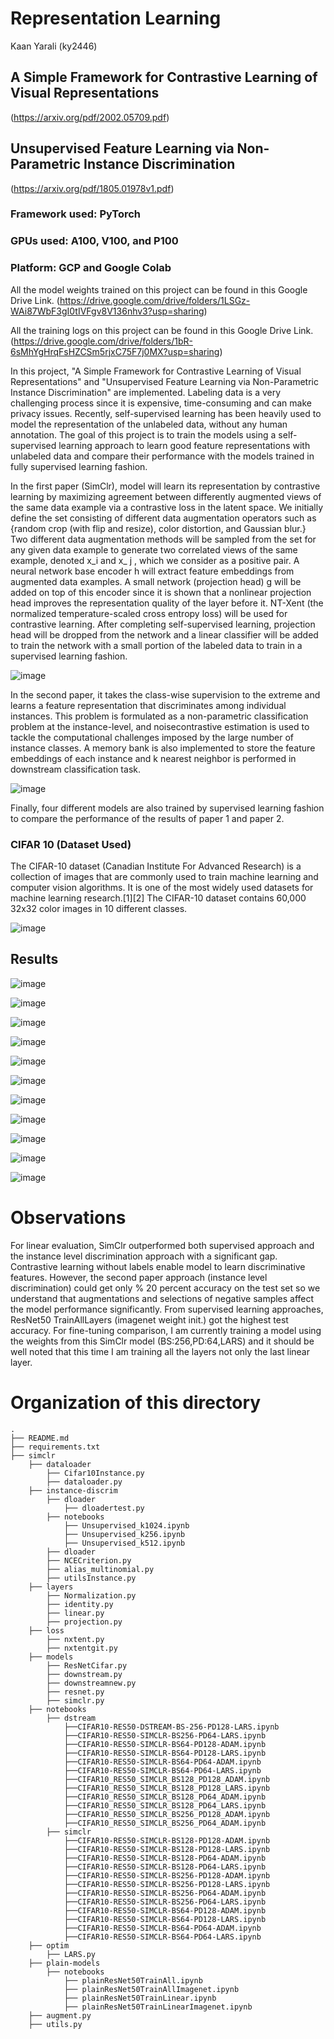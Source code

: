 # Representation Learning 
Kaan Yarali (ky2446)
## A Simple Framework for Contrastive Learning of Visual Representations 
(https://arxiv.org/pdf/2002.05709.pdf) <br>
## Unsupervised Feature Learning via Non-Parametric Instance Discrimination 
(https://arxiv.org/pdf/1805.01978v1.pdf) <br>

### Framework used: PyTorch 
### GPUs used: A100, V100, and P100 
### Platform: GCP and Google Colab

All the model weights trained on this project can be found in this Google Drive Link. 
(https://drive.google.com/drive/folders/1LSGz-WAi87WbF3gI0tIVFgv8V136nhv3?usp=sharing)

All the training logs on this project can be found in this Google Drive Link.
(https://drive.google.com/drive/folders/1bR-6sMhYgHrqFsHZCSm5rjxC75F7j0MX?usp=sharing)


In this project, "A Simple Framework for Contrastive Learning of Visual Representations" and "Unsupervised Feature Learning via Non-Parametric Instance Discrimination" are implemented. Labeling data is a very challenging process since it is expensive, time-consuming and can make privacy issues. Recently, self-supervised learning has been heavily used to model the representation of the unlabeled data, without any human annotation. The goal of this project is to train the models using a self-supervised learning approach to learn good feature representations with unlabeled data and compare their performance with the models trained in fully supervised learning fashion. <br>

In the first paper (SimClr), model will learn its representation by contrastive learning by maximizing agreement between differently augmented views of the same data example via a contrastive loss in the latent space. We initially define the set consisting of different data augmentation operators such as {random crop (with flip and resize), color distortion, and Gaussian blur.} Two different data augmentation methods will be sampled from the set for any given data example to generate two correlated views of the same example, denoted x_i and x_ j , which we consider as a positive pair. A neural network base encoder h will extract feature embeddings from augmented data examples. A small network (projection head) g will be added on top of this encoder since it is shown that a nonlinear projection head improves the representation quality of the layer before it. NT-Xent (the normalized temperature-scaled cross entropy loss) will be used for contrastive learning. After completing self-supervised learning, projection head will be dropped from the network and a linear classifier will be added to train the network with a small portion of the labeled data to train in a supervised learning fashion. 

![image](https://user-images.githubusercontent.com/77569866/167318402-9a28ed4f-73c6-40cc-b59f-72c2c62509de.png)


In the second paper, it takes the class-wise supervision to the extreme and learns a feature representation that discriminates among individual instances.
This problem is formulated as a non-parametric classification problem at the instance-level, and noisecontrastive estimation is used to tackle the computational challenges imposed by the large number of instance classes.  A memory bank is also implemented to store the feature embeddings of each instance and k nearest neighbor is performed in downstream classification task.

![image](https://user-images.githubusercontent.com/77569866/167318417-b3db88fb-312f-4f0e-81da-46dfa6aedb51.png)

Finally, four different models are also trained by supervised learning fashion to compare the performance of the results of paper 1 and paper 2.

### CIFAR 10 (Dataset Used)
The CIFAR-10 dataset (Canadian Institute For Advanced Research) is a collection of images that are commonly used to train machine learning and computer vision algorithms. It is one of the most widely used datasets for machine learning research.[1][2] The CIFAR-10 dataset contains 60,000 32x32 color images in 10 different classes. 

![image](https://user-images.githubusercontent.com/77569866/167318519-126a0a3b-899a-4f93-b80b-377a8b861f21.png)

## Results

![image](https://user-images.githubusercontent.com/77569866/167318769-f02b182b-cd24-4a0d-b9c7-9313fcc72e83.png)

![image](https://user-images.githubusercontent.com/77569866/167318788-9ab724cc-5f88-4034-a86f-c7bb8e497a81.png)

![image](https://user-images.githubusercontent.com/77569866/167318798-00a52a53-5a80-4ab6-a151-521b36ad99e5.png)

![image](https://user-images.githubusercontent.com/77569866/167318808-d1d1fcba-222f-4b5e-9675-54c1befd3cc6.png)

![image](https://user-images.githubusercontent.com/77569866/167318817-a7422ba8-4e62-4a4a-8f25-867845d64973.png)

![image](https://user-images.githubusercontent.com/77569866/167318828-3114b741-5473-44ea-a11f-cb2dc8567bdb.png)

![image](https://user-images.githubusercontent.com/77569866/167320793-dc6f8a85-273d-46ed-9a7f-71f2644b4f9e.png)

![image](https://user-images.githubusercontent.com/77569866/167320826-4c6516d2-8a86-4e10-80c5-aaeb13ac0fe0.png)

![image](https://user-images.githubusercontent.com/77569866/167320846-b0779251-4f5d-42cb-b80f-d9a57643f6ae.png)

![image](https://user-images.githubusercontent.com/77569866/167320853-91eeda09-71dd-4ca7-a2c3-0ddfe12b4f84.png)

![image](https://user-images.githubusercontent.com/77569866/167320856-0204f3c6-e34d-47cc-aad2-f7ec06a6fe16.png)

# Observations
For linear evaluation, SimClr outperformed both supervised approach and the instance level discrimination approach with a significant gap. Contrastive learning without labels enable model to learn discriminative features. However, the second paper approach (instance level discrimination) could get only % 20 percent accuracy on the test set so we understand that augmentations and selections of negative samples affect the model performance significantly. From supervised learning approaches, ResNet50 TrainAllLayers (imagenet weight init.) got the highest test accuracy. For fine-tuning comparison, I am currently training a model using the weights from this SimClr model (BS:256,PD:64,LARS) and it should be well noted that this time I am training all the layers not only the last linear layer. 

# Organization of this directory
```
.
├── README.md
├── requirements.txt
├── simclr
    ├── dataloader
        ├── Cifar10Instance.py
        ├── dataloader.py
    ├── instance-discrim
        ├── dloader
            ├── dloadertest.py
        ├── notebooks
            ├── Unsupervised_k1024.ipynb
            ├── Unsupervised_k256.ipynb
            ├── Unsupervised_k512.ipynb
        ├── dloader
        ├── NCECriterion.py
        ├── alias_multinomial.py
        ├── utilsInstance.py
    ├── layers
        ├── Normalization.py
        ├── identity.py
        ├── linear.py
        ├── projection.py  
    ├── loss
        ├── nxtent.py
        ├── nxtentgit.py
    ├── models
        ├── ResNetCifar.py
        ├── downstream.py
        ├── downstreamnew.py
        ├── resnet.py
        ├── simclr.py
    ├── notebooks
        ├── dstream
            ├──CIFAR10-RES50-DSTREAM-BS-256-PD128-LARS.ipynb
            ├──CIFAR10-RES50-SIMCLR-BS256-PD64-LARS.ipynb
            ├──CIFAR10-RES50-SIMCLR-BS64-PD128-ADAM.ipynb
            ├──CIFAR10-RES50-SIMCLR-BS64-PD128-LARS.ipynb
            ├──CIFAR10-RES50-SIMCLR-BS64-PD64-ADAM.ipynb
            ├──CIFAR10-RES50-SIMCLR-BS64-PD64-LARS.ipynb
            ├──CIFAR10_RES50_SIMCLR_BS128_PD128_ADAM.ipynb
            ├──CIFAR10_RES50_SIMCLR_BS128_PD128_LARS.ipynb
            ├──CIFAR10_RES50_SIMCLR_BS128_PD64_ADAM.ipynb
            ├──CIFAR10_RES50_SIMCLR_BS128_PD64_LARS.ipynb
            ├──CIFAR10_RES50_SIMCLR_BS256_PD128_ADAM.ipynb
            ├──CIFAR10_RES50_SIMCLR_BS256_PD64_ADAM.ipynb
        ├── simclr
            ├──CIFAR10-RES50-SIMCLR-BS128-PD128-ADAM.ipynb
            ├──CIFAR10-RES50-SIMCLR-BS128-PD128-LARS.ipynb
            ├──CIFAR10-RES50-SIMCLR-BS128-PD64-ADAM.ipynb
            ├──CIFAR10-RES50-SIMCLR-BS128-PD64-LARS.ipynb
            ├──CIFAR10-RES50-SIMCLR-BS256-PD128-ADAM.ipynb
            ├──CIFAR10-RES50-SIMCLR-BS256-PD128-LARS.ipynb
            ├──CIFAR10-RES50-SIMCLR-BS256-PD64-ADAM.ipynb
            ├──CIFAR10-RES50-SIMCLR-BS256-PD64-LARS.ipynb
            ├──CIFAR10-RES50-SIMCLR-BS64-PD128-ADAM.ipynb
            ├──CIFAR10-RES50-SIMCLR-BS64-PD128-LARS.ipynb
            ├──CIFAR10-RES50-SIMCLR-BS64-PD64-ADAM.ipynb
            ├──CIFAR10-RES50-SIMCLR-BS64-PD64-LARS.ipynb
    ├── optim
        ├── LARS.py
    ├── plain-models
        ├── notebooks
            ├── plainResNet50TrainAll.ipynb
            ├── plainResNet50TrainAllImagenet.ipynb
            ├── plainResNet50TrainLinear.ipynb
            ├── plainResNet50TrainLinearImagenet.ipynb
    ├── augment.py
    ├── utils.py
